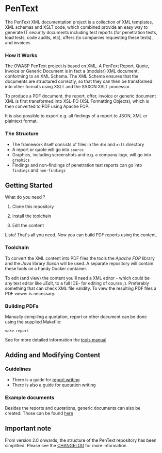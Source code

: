 # PenText

The PenText XML documentation project is a collection of XML templates, XML
schemas and XSLT code, which combined provide an easy way to generate IT
security documents including test reports (for penetration tests, load tests,
code audits, etc), offers (to companies requesting these tests), and invoices.

### How it Works

The OWASP PenText project is based on XML. A PenText Report, Quote, Invoice or
Generic Document is in fact a (modular) XML document, conforming to an XML
Schema. The XML Schema ensures that the documents are structured correctly, so
that they can then be transformed into other formats using XSLT and the SAXON
XSLT processor.

To produce a PDF document, the report, offer, invoice or generic document XML is
first transformed into XSL-FO (XSL Formatting Objects), which is then converted
to PDF using Apache FOP.

It is also possible to export e.g. all findings of a report to JSON, XML or
plaintext format.

### The Structure

- The framework itself consists of files in the `dtd` and `xslt` directory
- A report or quote will go into `source`
- Graphics, including screenshots and e.g. a company logo, will go into
  `graphics`
- Findings and non-findings of penetration test reports can go into `findings`
  and `non-findings`

## Getting Started

What do you need ?

1. Clone this repository

2. Install the toolchain

3. Edit the content

Listo! That's all you need. Now you can build PDF reports using the content.

### Toolchain

To convert the XML content into PDF files the tools the _Apache FOP_ library and
the _Java_ library _Saxon_ will be used. A separate repository will contain
these tools on a handy Docker container.

To edit (and view) the content you'll need a XML editor - which could be any
text editor like _JEdit_, to a full IDE- for editing of course ;). Preferably
something that can check XML file validity. To view the resulting PDF files a
PDF viewer is necessary.

### Building PDFs

Manually compiling a quotation, report or other document can be done using the
supplied Makefile:

`make report`

See for more detailed information the
[tools manual](https://github.com/radicallyopensecurity/pentext/blob/master/xml/doc/Tools%20manual.md)

## Adding and Modifying Content

### Guidelines

- There is a guide for
  [report writing](doc/report/Report%20Writing%20-%20Procedure.md)
- There is also a guide for
  [quotation writing](doc/offerte/Offerte%20Writing%20Procedure.md)

### Example documents

Besides the reports and quotations, generic documents can also be created. Those
can be found [here](doc/examples)

## Important note

From version 2.0 onwards, the structure of the PenText repository has been
simplified. Please see the [CHANGELOG](CHANGELOG.md) for more information.
